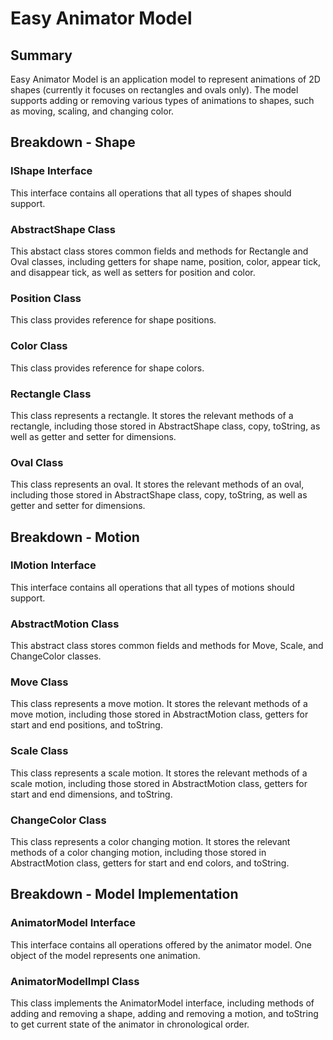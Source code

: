 # Easy Animator Model #

## Summary ##

Easy Animator Model is an application model to represent animations of 2D shapes (currently it focuses on rectangles and ovals only). The model supports adding or removing various types of animations to shapes, such as moving, scaling, and changing color.

## Breakdown - Shape ##

### IShape Interface ###

This interface contains all operations that all types of shapes should support.

### AbstractShape Class ###

This abstact class stores common fields and methods for Rectangle and Oval classes, including getters for shape name, position, color, appear tick, and disappear tick, as well as setters for position and color.

### Position Class ###

This class provides reference for shape positions.

### Color Class ###

This class provides reference for shape colors.

### Rectangle Class ###

This class represents a rectangle. It stores the relevant methods of a rectangle, including those stored in AbstractShape class, copy, toString, as well as getter and setter for dimensions.  

### Oval Class ###

This class represents an oval. It stores the relevant methods of an oval, including those stored in AbstractShape class, copy, toString, as well as getter and setter for dimensions.

## Breakdown - Motion ##

### IMotion Interface ###

This interface contains all operations that all types of motions should support.

### AbstractMotion Class ###

This abstract class stores common fields and methods for Move, Scale, and ChangeColor classes.

### Move Class ###

This class represents a move motion. It stores the relevant methods of a move motion, including those stored in AbstractMotion class, getters for start and end positions, and toString.

### Scale Class ###

This class represents a scale motion. It stores the relevant methods of a scale motion, including those stored in AbstractMotion class, getters for start and end dimensions, and toString.

### ChangeColor Class ###

This class represents a color changing motion. It stores the relevant methods of a color changing motion, including those stored in AbstractMotion class, getters for start and end colors, and toString. 

## Breakdown - Model Implementation ##

### AnimatorModel Interface ###

This interface contains all operations offered by the animator model. One object of the model represents one animation.

### AnimatorModelImpl Class ###

This class implements the AnimatorModel interface, including methods of adding and removing a shape, adding and removing a motion, and toString to get current state of the animator in chronological order. 
